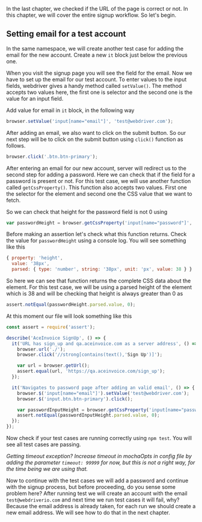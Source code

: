In the last chapter, we checked if the URL of the page is correct or not. In this chapter, we will cover the entire signup workflow.
So let's begin.

## Setting email for a test account

In the same namespace, we will create another test case for adding the email for the new account. Create a new `it` block just below the previous one.

When you visit the signup page you will see the field for the email. Now we have to set up the email for our test account.
To enter values to the input fields, webdriver gives a handy method called `setValue()`. The method accepts two values here, the first one is
selector and the second one is the value for an input field.

Add value for email in `it` block, in the following way

```js
browser.setValue('input[name="email"]', 'test@webdriver.com');
```

After adding an email, we also want to click on the submit button. So our next step will be to click on the submit button using `click()` function as follows.

```js
browser.click('.btn.btn-primary');
```

After entering an email for our new account, server will redirect us to the second step for adding a password. Here we can check that if the field for a password is present or not. For this test case, we will use another function called `getCssProperty()`. This function also accepts two values. First one the selector for the element and second one the CSS value that we want to fetch.

So we can check that height for the password field is not 0 using

```js
var passwordHeight = browser.getCssProperty('input[name="password"]', 'height');
```

Before making an assertion let's check what this function returns. Check the value for `passwordHeight` using a console log. You will see something like this

```js
{ property: 'height',
  value: '38px',
  parsed: { type: 'number', string: '38px', unit: 'px', value: 38 } }
```

So here we can see that function returns the complete CSS data about the element. For this test case, we will be using a parsed height of the element which is 38 and will be checking that height is always greater than 0 as

```js
assert.notEqual(passwordHeight.parsed.value, 0);
```

At this moment our file will look something like this

```js
const assert = require('assert');

describe('AceInvoice SignUp', () => {
  it('URL has sign_up and qa.aceinvoice.com as a server address', () => {
    browser.url('./');
    browser.click('//strong[contains(text(),'Sign Up')]');

    var url = browser.getUrl();
    assert.equal(url, 'https://qa.aceinvoice.com/sign_up');
  });

  it('Navigates to password page after adding an valid email', () => {
    browser.$('input[name="email"]').setValue('test@webdriver.com');
    browser.$('input.btn.btn-primary').click();

    var passwordInputHeight = browser.getCssProperty('input[name="password"]', 'height');
    assert.notEqual(passwordInputHeight.parsed.value, 0);
  });
});
```

Now check if your test cases are running correctly using `npm test`. You will see all test cases are passing.

_Getting timeout exception? Increase timeout in mochaOpts in config file by adding the parameter `timeout: 99999` for now, but this is not a right way, for the time being we are using that._

Now to continue with the test cases we will add a password and continue with the signup process, but before proceeding, do you sense some problem here? After running test we will create an account with the email `test@webdriverio.com` and next time we run test cases it will fail, why? Because the email address is already taken, for each run we should create a new email address. We will see how to do that in the next chapter.
